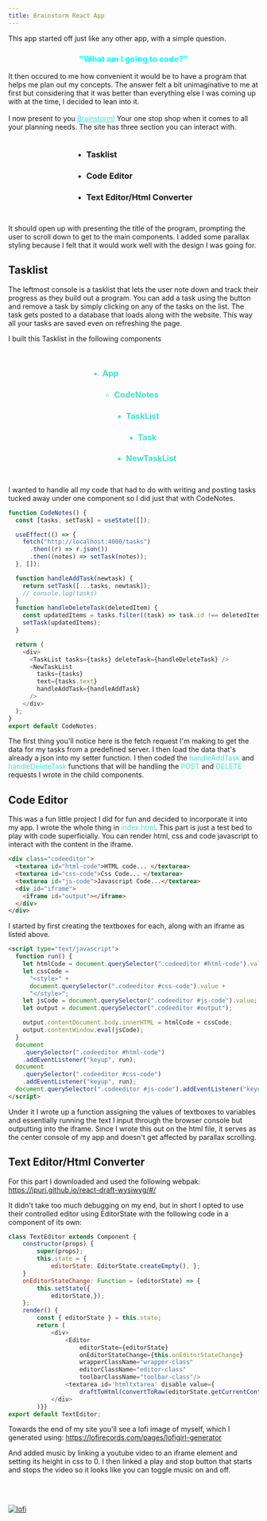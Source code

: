 ```yaml
---
title: Brainstorm React App
---
```


This app started off just like any other app, with a simple question.

<h3 style='text-align: center ;color:aqua'> "What am I going to code?"</h3>
It then occured to me how convenient it would be to have a program that helps me plan out my concepts. The answer felt a bit unimaginative to me at first but considering that it was better than everything else I was coming up with at the time, I decided to lean into it.<br><br>
I now present to you <a href='https://github.com/physicalrobot/brainstorm' style='color: turquoise'>Brainstorm!</a> Your one stop shop when it comes to all your planning needs. The site has three section you can interact 
with. 
<div style='text-align:center;'>
<ul style='display:inline-block ; text-align:left'>
<li > <h3>Tasklist</h3> </li>
<li> <h3>Code Editor</h3></li>
<li> <h3>Text Editor/Html Converter</h3></li>
</ul>
</div>

It should open up with presenting the title of the program, prompting the user to scroll down to get to the main components. I added some parallax styling because I felt that it would work well with the design I was going for.

## Tasklist

The leftmost console is a tasklist that lets the user note down and track their progress as they build out a program. You can add a task using the button and remove a task by simply clicking on any of the tasks on the list. The task gets posted to a database that loads along with the website. This way all your tasks are saved even on refreshing the page.

I built this Tasklist in the following components

<div style='text-align:center;'>
<ul style='display:inline-block ; text-align:left ;color:turquoise'>
<li > 
<h3>App</h3> 
<ul>
<li> <h3>CodeNotes</h3></li>
<ul>
<li><h3>TaskList</h3></li>
<ul>
<li><h3>Task</h3></li>
</ul>
<li><h3>NewTaskList</h3></li>
</ul>
</ul>
</li>
</ul>
</div>

I wanted to handle all my code that had to do with writing and posting tasks tucked away under one component so I did just that with CodeNotes.

```javascript
function CodeNotes() {
  const [tasks, setTask] = useState([]);

  useEffect(() => {
    fetch("http://localhost:4000/tasks")
      .then((r) => r.json())
      .then((notes) => setTask(notes));
  }, []);

  function handleAddTask(newtask) {
    return setTask([...tasks, newtask]);
    // console.log(tasks)
  }
  function handleDeleteTask(deletedItem) {
    const updatedItems = tasks.filter((task) => task.id !== deletedItem.id);
    setTask(updatedItems);
  }

  return (
    <div>
      <TaskList tasks={tasks} deleteTask={handleDeleteTask} />
      <NewTaskList
        tasks={tasks}
        text={tasks.text}
        handleAddTask={handleAddTask}
      />
    </div>
  );
}
export default CodeNotes;
```

The first thing you'll notice here is the fetch request I'm making to get the data for my tasks from a predefined server. I then load the data that's already a json into my setter function. I then coded the <span style='color:turquoise'>handleAddTask</span> and <span style='color:turquoise'>handleDeleteTask</span> functions that will be handling the <span style='color:turquoise'>POST</span> and <span style='color:turquoise'>DELETE</span> requests I wrote in the child components.

## Code Editor

This was a fun little project I did for fun and decided to incorporate it into my app. I wrote the whole thing in <span style='color:turquoise'>index.html</span>. This part is just a test bed to play with code superficially. You can render html, css and code javascript to interact with the content in the iframe.

```html
<div class="codeeditor">
  <textarea id="html-code">HTML code... </textarea>
  <textarea id="css-code">Css Code... </textarea>
  <textarea id="js-code">Javascript Code...</textarea>
  <div id="iframe">
    <iframe id="output"></iframe>
  </div>
</div>
```

I started by first creating the textboxes for each, along with an iframe as listed above.

```html
<script type="text/javascript">
  function run() {
    let htmlCode = document.querySelector(".codeeditor #html-code").value;
    let cssCode =
      "<style>" +
      document.querySelector(".codeeditor #css-code").value +
      "</style>";
    let jsCode = document.querySelector(".codeeditor #js-code").value;
    let output = document.querySelector(".codeeditor #output");

    output.contentDocument.body.innerHTML = htmlCode + cssCode;
    output.contentWindow.eval(jsCode);
  }
  document
    .querySelector(".codeeditor #html-code")
    .addEventListener("keyup", run);
  document
    .querySelector(".codeeditor #css-code")
    .addEventListener("keyup", run);
  document.querySelector(".codeeditor #js-code").addEventListener("keyup", run);
</script>
```

Under it I wrote up a function assigning the values of textboxes to variables and essentially running the text I input through the browser console but outputting into the iframe. Since I wrote this out on the html file, it serves as the center console of my app and doesn't get affected by parallax scrolling.

## Text Editor/Html Converter

For this part I downloaded and used the following webpak: <a href='https://jpuri.github.io/react-draft-wysiwyg/#/' style='color:turquoise'>
https://jpuri.github.io/react-draft-wysiwyg/#/</a>

It didn't take too much debugging on my end, but in short I opted to use their controlled editor using EditorState with the following code in a component of its own:

```javascript
class TextEditor extends Component {
    constructor(props) {
        super(props);
        this.state = {
            editorState: EditorState.createEmpty(), };
    }
    onEditorStateChange: Function = (editorState) => {
        this.setState({
            editorState,});
    };
    render() {
        const { editorState } = this.state;
        return (
            <div>
                <Editor
                    editorState={editorState}
                    onEditorStateChange={this.onEditorStateChange}
                    wrapperClassName="wrapper-class"
                    editorClassName="editor-class"
                    toolbarClassName="toolbar-class"/>
                <textarea id='htmltxtarea' disable value={
                    draftToHtml(convertToRaw(editorState.getCurrentContent())}></textarea>
            </div>
        )}}
export default TextEditor;
```

Towards the end of my site you'll see a lofi image of myself, which I generated using:
<a href='https://lofirecords.com/pages/lofigirl-generator
' style='color:turquoise'>
https://lofirecords.com/pages/lofigirl-generator</a>

And added music by linking a youtube video to an iframe element and setting its height in css to 0. I then linked a play and stop button that starts and stops the video so it looks like you can toggle music on and off.

<br><br>

<a href='https://github.com/physicalrobot/brainstorm'><img src="{{site.url }}{{site.baseurl}}/src/assets/img/postpix/lofi_generator w headphones.png" alt="lofi" /></a>
